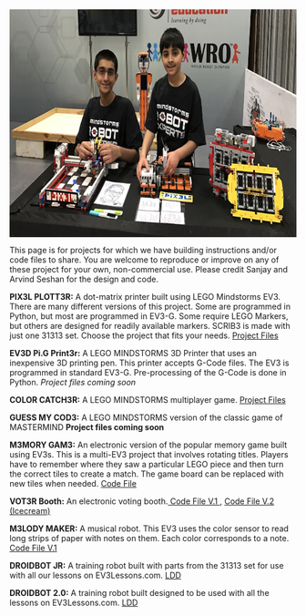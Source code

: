 <!--# Seshan Brothers' Projects
This site is devoted to projects by the Seshan Brothers. 
-->
<img align="middle" height="400" src="SeshanBrothers.jpeg">

This page is for projects for which we have building instructions and/or code files to share. You are welcome to reproduce or improve on any of these project for your own, non-commercial use.  Please credit Sanjay and Arvind Seshan for the design and code.

**PIX3L PLOTT3R:** A dot-matrix printer built using LEGO Mindstorms EV3. There are many different versions of this project. Some are programmed in Python, but most are programmed in EV3-G. Some require LEGO Markers, but others are designed for readily available markers. SCRIB3 is made with just one 31313 set. Choose the project that fits your needs.  <a href="https://github.com/seshanbrothers/projects/tree/master/PIX3LPLOTT3R"> Project Files </a>

**EV3D Pi.G Print3r:** A LEGO MINDSTORMS 3D Printer that uses an inexpensive 3D printing pen. This printer accepts G-Code files.  The EV3 is programmed in standard EV3-G. Pre-processing of the G-Code is done in Python. *Project files coming soon*

**COLOR CATCH3R:** A LEGO MINDSTORMS multiplayer game. <a href="https://github.com/seshanbrothers/projects/tree/master/COLORCATCH3R"> Project Files </a> 

**GUESS MY COD3:** A LEGO MINDSTORMS version of the classic game of MASTERMIND  **Project files coming soon**

**M3MORY GAM3:** An electronic version of the popular memory game built using EV3s. This is a multi-EV3 project that involves rotating titles. Players have to remember where they saw a particular LEGO piece and then turn the correct tiles to create a match. The game board can be replaced with new tiles when needed.    <a href="https://github.com/seshanbrothers/projects/blob/master/MemoryGame/EV3Memory.ev3"> Code File </a> 

**VOT3R Booth:** An electronic voting booth.<a href="https://github.com/seshanbrothers/projects/blob/master/Vot3rBooth/VotingEV3.ev3"> Code File V.1 </a>, <a href="https://github.com/seshanbrothers/projects/blob/master/Vot3rBooth/Icecream.ev3"> Code File V.2 (Icecream) </a> 

**M3LODY MAKER:** A musical robot. This EV3 uses the color sensor to read long strips of paper with notes on them. Each color corresponds to a note. <a href="https://github.com/seshanbrothers/projects/blob/master/Vot3rBooth/VotingEV3.ev3"> Code File V.1 </a>

**DROIDBOT JR:** A training robot built with parts from the 31313 set for use with all our lessons on EV3Lessons.com. <a href="http://ev3lessons.com/robots/DroidJR.lxf"> LDD </a>

**DROIDBOT 2.0:** A training robot built designed to be used with all the lessons on EV3Lessons.com. <a href="http://ev3lessons.com/robots/droidbot2.lxf"> LDD </a>
